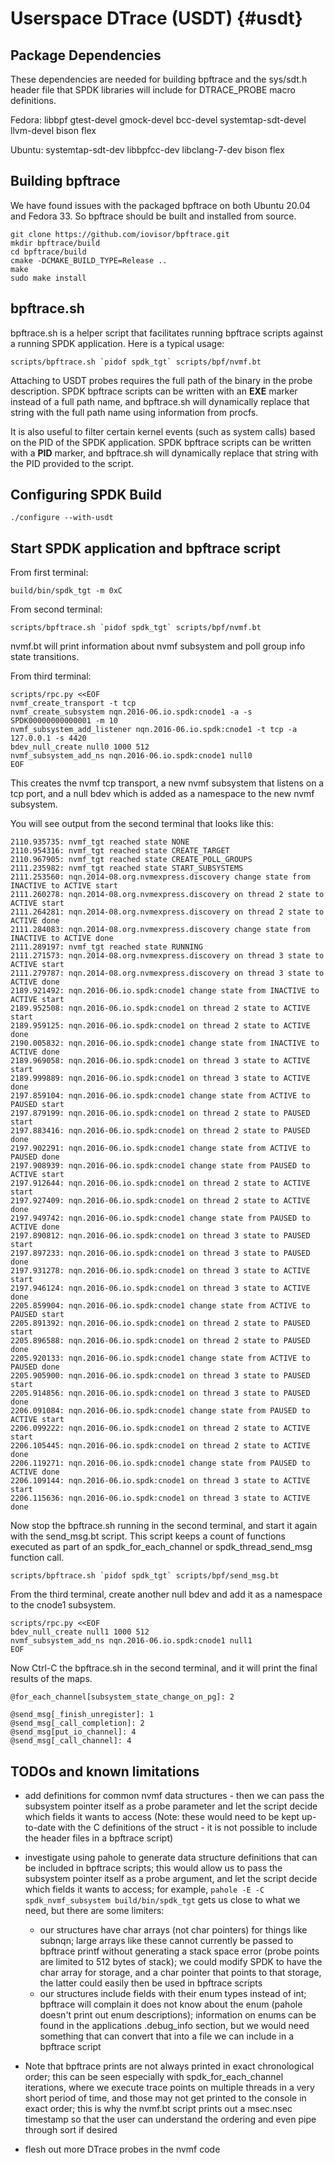 # Userspace DTrace (USDT) {#usdt}

## Package Dependencies

These dependencies are needed for building bpftrace and
the sys/sdt.h header file that SPDK libraries will include
for DTRACE_PROBE macro definitions.

Fedora:
libbpf
gtest-devel
gmock-devel
bcc-devel
systemtap-sdt-devel
llvm-devel
bison
flex

Ubuntu:
systemtap-sdt-dev
libbpfcc-dev
libclang-7-dev
bison
flex

## Building bpftrace

We have found issues with the packaged bpftrace on both Ubuntu 20.04
and Fedora 33.  So bpftrace should be built and installed from source.

```
git clone https://github.com/iovisor/bpftrace.git
mkdir bpftrace/build
cd bpftrace/build
cmake -DCMAKE_BUILD_TYPE=Release ..
make
sudo make install
```

## bpftrace.sh

bpftrace.sh is a helper script that facilitates running bpftrace scripts
against a running SPDK application.  Here is a typical usage:

```
scripts/bpftrace.sh `pidof spdk_tgt` scripts/bpf/nvmf.bt
```

Attaching to USDT probes requires the full path of the binary in the
probe description. SPDK bpftrace scripts can be written with an __EXE__
marker instead of a full path name, and bpftrace.sh will dynamically
replace that string with the full path name using information from procfs.

It is also useful to filter certain kernel events (such as system calls)
based on the PID of the SPDK application.  SPDK bpftrace scripts can be
written with a __PID__ marker, and bpftrace.sh will dynamically replace
that string with the PID provided to the script.

## Configuring SPDK Build

```
./configure --with-usdt
```

## Start SPDK application and bpftrace script

From first terminal:

```
build/bin/spdk_tgt -m 0xC
```

From second terminal:

```
scripts/bpftrace.sh `pidof spdk_tgt` scripts/bpf/nvmf.bt
```

nvmf.bt will print information about nvmf subsystem and poll
group info state transitions.

From third terminal:

```
scripts/rpc.py <<EOF
nvmf_create_transport -t tcp
nvmf_create_subsystem nqn.2016-06.io.spdk:cnode1 -a -s SPDK00000000000001 -m 10
nvmf_subsystem_add_listener nqn.2016-06.io.spdk:cnode1 -t tcp -a 127.0.0.1 -s 4420
bdev_null_create null0 1000 512
nvmf_subsystem_add_ns nqn.2016-06.io.spdk:cnode1 null0
EOF
```

This creates the nvmf tcp transport, a new nvmf subsystem that listens on a tcp
port, and a null bdev which is added as a namespace to the new nvmf subsystem.

You will see output from the second terminal that looks like this:

```
2110.935735: nvmf_tgt reached state NONE
2110.954316: nvmf_tgt reached state CREATE_TARGET
2110.967905: nvmf_tgt reached state CREATE_POLL_GROUPS
2111.235982: nvmf_tgt reached state START_SUBSYSTEMS
2111.253560: nqn.2014-08.org.nvmexpress.discovery change state from INACTIVE to ACTIVE start
2111.260278: nqn.2014-08.org.nvmexpress.discovery on thread 2 state to ACTIVE start
2111.264281: nqn.2014-08.org.nvmexpress.discovery on thread 2 state to ACTIVE done
2111.284083: nqn.2014-08.org.nvmexpress.discovery change state from INACTIVE to ACTIVE done
2111.289197: nvmf_tgt reached state RUNNING
2111.271573: nqn.2014-08.org.nvmexpress.discovery on thread 3 state to ACTIVE start
2111.279787: nqn.2014-08.org.nvmexpress.discovery on thread 3 state to ACTIVE done
2189.921492: nqn.2016-06.io.spdk:cnode1 change state from INACTIVE to ACTIVE start
2189.952508: nqn.2016-06.io.spdk:cnode1 on thread 2 state to ACTIVE start
2189.959125: nqn.2016-06.io.spdk:cnode1 on thread 2 state to ACTIVE done
2190.005832: nqn.2016-06.io.spdk:cnode1 change state from INACTIVE to ACTIVE done
2189.969058: nqn.2016-06.io.spdk:cnode1 on thread 3 state to ACTIVE start
2189.999889: nqn.2016-06.io.spdk:cnode1 on thread 3 state to ACTIVE done
2197.859104: nqn.2016-06.io.spdk:cnode1 change state from ACTIVE to PAUSED start
2197.879199: nqn.2016-06.io.spdk:cnode1 on thread 2 state to PAUSED start
2197.883416: nqn.2016-06.io.spdk:cnode1 on thread 2 state to PAUSED done
2197.902291: nqn.2016-06.io.spdk:cnode1 change state from ACTIVE to PAUSED done
2197.908939: nqn.2016-06.io.spdk:cnode1 change state from PAUSED to ACTIVE start
2197.912644: nqn.2016-06.io.spdk:cnode1 on thread 2 state to ACTIVE start
2197.927409: nqn.2016-06.io.spdk:cnode1 on thread 2 state to ACTIVE done
2197.949742: nqn.2016-06.io.spdk:cnode1 change state from PAUSED to ACTIVE done
2197.890812: nqn.2016-06.io.spdk:cnode1 on thread 3 state to PAUSED start
2197.897233: nqn.2016-06.io.spdk:cnode1 on thread 3 state to PAUSED done
2197.931278: nqn.2016-06.io.spdk:cnode1 on thread 3 state to ACTIVE start
2197.946124: nqn.2016-06.io.spdk:cnode1 on thread 3 state to ACTIVE done
2205.859904: nqn.2016-06.io.spdk:cnode1 change state from ACTIVE to PAUSED start
2205.891392: nqn.2016-06.io.spdk:cnode1 on thread 2 state to PAUSED start
2205.896588: nqn.2016-06.io.spdk:cnode1 on thread 2 state to PAUSED done
2205.920133: nqn.2016-06.io.spdk:cnode1 change state from ACTIVE to PAUSED done
2205.905900: nqn.2016-06.io.spdk:cnode1 on thread 3 state to PAUSED start
2205.914856: nqn.2016-06.io.spdk:cnode1 on thread 3 state to PAUSED done
2206.091084: nqn.2016-06.io.spdk:cnode1 change state from PAUSED to ACTIVE start
2206.099222: nqn.2016-06.io.spdk:cnode1 on thread 2 state to ACTIVE start
2206.105445: nqn.2016-06.io.spdk:cnode1 on thread 2 state to ACTIVE done
2206.119271: nqn.2016-06.io.spdk:cnode1 change state from PAUSED to ACTIVE done
2206.109144: nqn.2016-06.io.spdk:cnode1 on thread 3 state to ACTIVE start
2206.115636: nqn.2016-06.io.spdk:cnode1 on thread 3 state to ACTIVE done
```

Now stop the bpftrace.sh running in the second terminal, and start
it again with the send_msg.bt script.  This script keeps a count of
functions executed as part of an spdk_for_each_channel or
spdk_thread_send_msg function call.

```
scripts/bpftrace.sh `pidof spdk_tgt` scripts/bpf/send_msg.bt
```

From the third terminal, create another null bdev and add it as a
namespace to the cnode1 subsystem.

```
scripts/rpc.py <<EOF
bdev_null_create null1 1000 512
nvmf_subsystem_add_ns nqn.2016-06.io.spdk:cnode1 null1
EOF
```

Now Ctrl-C the bpftrace.sh in the second terminal, and it will
print the final results of the maps.

```
@for_each_channel[subsystem_state_change_on_pg]: 2

@send_msg[_finish_unregister]: 1
@send_msg[_call_completion]: 2
@send_msg[put_io_channel]: 4
@send_msg[_call_channel]: 4
```

## TODOs and known limitations

- add definitions for common nvmf data structures - then we can pass the subsystem pointer
  itself as a probe parameter and let the script decide which fields it wants to access
  (Note: these would need to be kept up-to-date with the C definitions of the struct - it is
  not possible to include the header files in a bpftrace script)

- investigate using pahole to generate data structure definitions that can be included in
  bpftrace scripts; this would allow us to pass the subsystem pointer itself as a probe
  argument, and let the script decide which fields it wants to access; for example,
  `pahole -E -C spdk_nvmf_subsystem build/bin/spdk_tgt` gets us close to what we need,
  but there are some limiters:

	- our structures have char arrays (not char pointers) for things like subnqn; large
	  arrays like these cannot currently be passed to bpftrace printf without generating
	  a stack space error (probe points are limited to 512 bytes of stack); we could
	  modify SPDK to have the char array for storage, and a char pointer that points to
	  that storage, the latter could easily then be used in bpftrace scripts
	- our structures include fields with their enum types instead of int; bpftrace will
	  complain it does not know about the enum (pahole doesn't print out enum
	  descriptions); information on enums can be found in the applications .debug_info
	  section, but we would need something that can convert that into a file we can
	  include in a bpftrace script

- Note that bpftrace prints are not always printed in exact chronological order; this can
  be seen especially with spdk_for_each_channel iterations, where we execute trace points
  on multiple threads in a very short period of time, and those may not get printed to the
  console in exact order; this is why the nvmf.bt script prints out a msec.nsec timestamp
  so that the user can understand the ordering and even pipe through sort if desired

- flesh out more DTrace probes in the nvmf code
